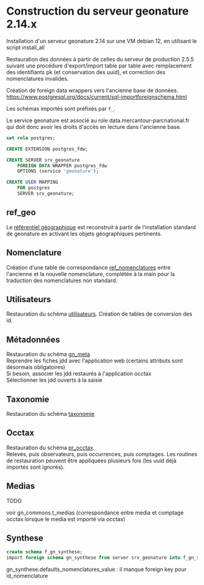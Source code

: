 # Construction du serveur geonature 2.14.x

Installation d'un serveur geonature 2.14 sur une VM debian 12, en utilisant le script install_all

Restauration des données à partir de celles du serveur de production 2.5.5 suivant une procédure d'export/import table par table avec remplacement des identifiants pk (et conservation des uuid), et correction des nomenclatures invalides.

Création de foreign data wrappers vers l'ancienne base de données.
https://www.postgresql.org/docs/current/sql-importforeignschema.html

Les schémas importés sont préfixés par `f_`.

Le service geonature est associé au role data.mercantour-parcnational.fr qui doit donc avoir les droits d'accès en lecture dans l'ancienne base.

```sql
set role postgres;

CREATE EXTENSION postgres_fdw;

CREATE SERVER srv_geonature
	FOREIGN DATA WRAPPER postgres_fdw
	OPTIONS (service 'geonature');

CREATE USER MAPPING
	FOR postgres
	SERVER srv_geonature;

```

## ref_geo

Le [référentiel géographique](ref_geo.md) est reconstruit à partir de l'installation standard de geonature en activant les objets géographiques pertinents.

## Nomenclature

Création d'une table de correspondance [ref_nomenclatures](ref_nomenclatures.md) entre l'ancienne et la nouvelle nomenclature, complétée à la main pour la traduction des nomenclatures non standard.

## Utilisateurs

Restauration du schéma [utilisateurs](utilisateurs.md).
Création de tables de conversion des id.

## Métadonnées

Restauration du schéma [gn_meta](gn_meta.md)  
Reprendre les fiches jdd avec l'application web (certains attributs sont désormais obligatoires)  
Si besoin, associer les jdd restaurés à l'application occtax  
Sélectionner les jdd ouverts à la saisie

## Taxonomie

Restauration du schéma [taxonomie](taxonomie.md)

## Occtax

Restauration du schéma [pr_occtax](pr_occtax.md).  
Relevés, puis observateurs, puis occurrences, puis comptages.
Les routines de restauration peuvent être appliquées plusieurs fois (les uuid déjà importés sont ignorés).

## Medias

TODO

voir gn_commons.t_medias (correspondance entre media et comptage occtax lorsque le media est importé via occtax)

## Synthese

```sql
create schema f_gn_synthese;
import foreign schema gn_synthese from server srv_geonature into f_gn_synthese;
```

gn_synthese.defaults_nomenclatures_value : il manque foreign key pour id_nomenclature
